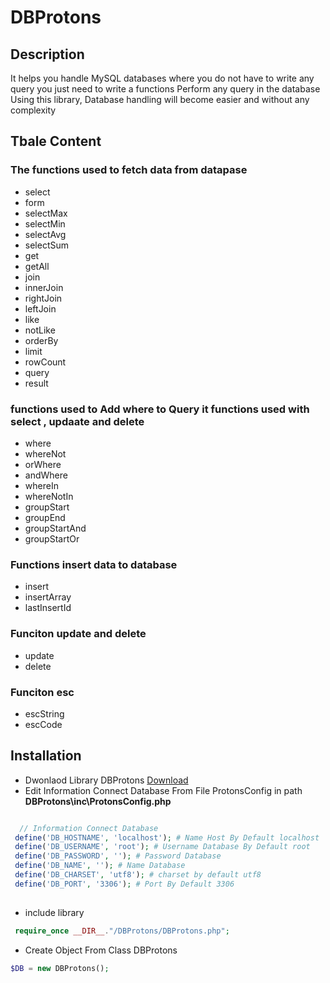 # DBProtons

## Description
It helps you handle MySQL databases where you do not have to write any query you just need to write a functions Perform any query in the database Using this library, Database handling will become easier and without any complexity

## Tbale Content

 ### The functions used to fetch data from datapase

   * select
   * form
   * selectMax
   * selectMin
   * selectAvg
   * selectSum
   * get
   * getAll
   * join
   * innerJoin
   * rightJoin
   * leftJoin
   * like
   * notLike
   * orderBy
   * limit
   * rowCount
   * query
   * result

 ###  functions used to Add where to Query it functions used with select , updaate and delete 

   * where
   * whereNot
   * orWhere
   * andWhere
   * whereIn
   * whereNotIn
   * groupStart
   * groupEnd
   * groupStartAnd
   * groupStartOr

 ### Functions insert data to database

  * insert
  * insertArray
  * lastInsertId

 ### Funciton update and delete 
  * update 
  * delete
  
 ### Funciton esc
  * escString
  * escCode

## Installation
 * Dwonlaod Library DBProtons [Download](https://github.com/progaymanalaiwah/DBProtons/) <br>
 * Edit Information Connect Database From File ProtonsConfig in path <strong> DBProtons\inc\ProtonsConfig.php </strong> 
 ```php
 
   // Information Connect Database
  define('DB_HOSTNAME', 'localhost'); # Name Host By Default localhost 
  define('DB_USERNAME', 'root'); # Username Database By Default root
  define('DB_PASSWORD', ''); # Password Database
  define('DB_NAME', ''); # Name Database
  define('DB_CHARSET', 'utf8'); # charset by default utf8
  define('DB_PORT', '3306'); # Port By Default 3306
  
 ```
 * include library  
 ```php 
  require_once __DIR__."/DBProtons/DBProtons.php";
 ```
 * Create Object From Class DBProtons
 ```php
 $DB = new DBProtons();
 ```

